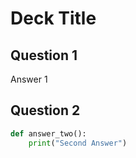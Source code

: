 # Deck Title

## Question 1

Answer 1

## Question 2

```python
def answer_two():
    print("Second Answer")
```
